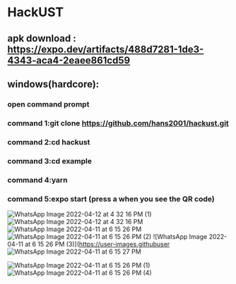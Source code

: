 # HackUST
<!-- ## internal teting (android):https://play.google.com/apps/internaltest/4701466447495174714 -->
## apk download : https://expo.dev/artifacts/488d7281-1de3-4343-aca4-2eaee861cd59
## windows(hardcore):
### open command prompt
### command 1:git clone https://github.com/hans2001/hackust.git
### command 2:cd hackust
### command 3:cd example
### command 4:yarn
### command 5:expo start (press a when you see the QR code) 
<!-- ### reminder : you might need to set up your android studio -->
<!-- ### author : Hans -->
![WhatsApp Image 2022-04-12 at 4 32 16 PM (1)](https://user-images.githubusercontent.com/27507175/162921101-3ecfb8e2-bf04-43c8-8eeb-ba382766b13c.jpeg)
![WhatsApp Image 2022-04-12 at 4 32 16 PM](https://user-images.githubusercontent.com/27507175/162921112-984c94ba-fa5a-451f-9699-646e34df9669.jpeg)
![WhatsApp Image 2022-04-11 at 6 15 26 PM](https://user-images.githubusercontent.com/27507175/162921274-63a576fa-2cd1-4692-b919-d4857f397b17.jpeg)
![WhatsApp Image 2022-04-11 at 6 15 26 PM (2)](https://user-images.githubusercontent.com/27507175/162921389-b6709e19-24d1-4f99-a202-81aa9bc54275.jpeg)
![WhatsApp Image 2022-04-11 at 6 15 26 PM (3)](https://user-images.githubuser
![WhatsApp Image 2022-04-11 at 6 15 27 PM](https://user-images.githubusercontent.com/27507175/162921649-9b0dfdb3-5b11-4986-83f6-e1b47a3c9b10.jpeg)
<!-- content.com/27507175/162921403-a63115c4-a082-459f-97e8-72add81599c3.jpeg) -->


<!-- ![Uploading WhatsApp Image 2022-04-11 at 6.15.27 PM.jpeg…]() -->
![WhatsApp Image 2022-04-11 at 6 15 26 PM (1)](https://user-images.githubusercontent.com/27507175/162922285-6dacc436-d7cf-4bb6-b492-eda121051220.jpeg)
![WhatsApp Image 2022-04-11 at 6 15 26 PM (4)](https://user-images.githubusercontent.com/27507175/162922449-9d92df5d-90c2-4e00-b8f9-7ce23c64e228.jpeg)
